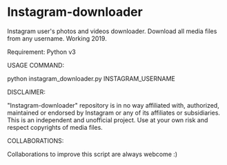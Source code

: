 # Instagram-downloader
Instagram user's photos and videos downloader. Download all media files from any username. Working 2019.

Requirement: Python v3

USAGE COMMAND:

python instagram_downloader.py INSTAGRAM_USERNAME

DISCLAIMER:

"Instagram-downloader" repository is in no way affiliated with, authorized, maintained or endorsed by Instagram or any of its affiliates or subsidiaries. This is an independent and unofficial project. Use at your own risk and respect copyrights of media files.

COLLABORATIONS:

Collaborations to improve this script are always webcome :)

